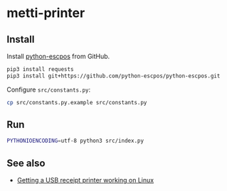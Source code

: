
# metti-printer

## Install

Install [python-escpos](https://github.com/python-escpos/python-escpos) from GitHub.

```bash
pip3 install requests
pip3 install git+https://github.com/python-escpos/python-escpos.git
```

Configure `src/constants.py`:

```bash
cp src/constants.py.example src/constants.py
```

## Run

```bash
PYTHONIOENCODING=utf-8 python3 src/index.py
```

## See also

- [Getting a USB receipt printer working on Linux](https://mike42.me/blog/2015-03-getting-a-usb-receipt-printer-working-on-linux)
